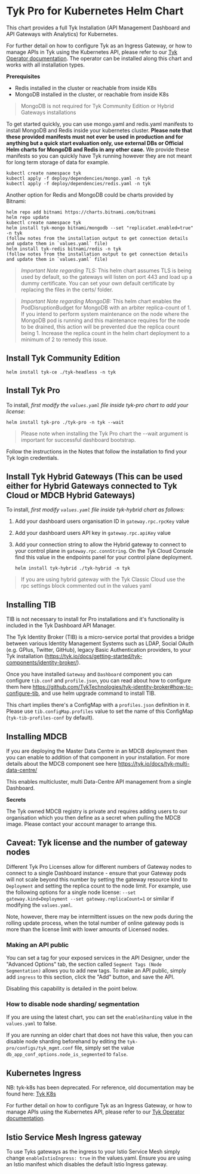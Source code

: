 # Tyk Pro for Kubernetes Helm Chart

This chart provides a full Tyk Installation (API Management Dashboard and API Gateways with Analytics) for Kubernetes.

For further detail on how to configure Tyk as an Ingress Gateway, or how to manage APIs in Tyk using the Kubernetes API, please refer to our [Tyk Operator documentation](https://github.com/TykTechnologies/tyk-operator/). The operator can be installed along this chart and works with all installation types.

**Prerequisites**

- Redis installed in the cluster or reachable from inside K8s
- MongoDB installed in the cluster, or reachable from inside K8s

> MongoDB is not required for Tyk Community Edition or Hybrid Gateways installations

To get started quickly, you can use mongo.yaml and redis.yaml manifests to install MongoDB and Redis inside your kubernetes cluster.
**Please note that these provided manifests must not ever be used in production and for anything but a quick start evaluation only, use external DBs or Official Helm charts for MongoDB and Redis in any other case.**
We provide these manifests so you can quickly have Tyk running however they are not meant for long term storage of data for example.

	kubectl create namespace tyk
	kubectl apply -f deploy/dependencies/mongo.yaml -n tyk
	kubectl apply -f deploy/dependencies/redis.yaml -n tyk

Another option for Redis and MongoDB could be charts provided by Bitnami:

	helm repo add bitnami https://charts.bitnami.com/bitnami
	helm repo update
	kubectl create namespace tyk
	helm install tyk-mongo bitnami/mongodb --set "replicaSet.enabled=true" -n tyk
	(follow notes from the installation output to get connection details and update them in `values.yaml` file)
	helm install tyk-redis bitnami/redis -n tyk
	(follow notes from the installation output to get connection details and update them in `values.yaml` file)


> *Important Note regarding TLS:* This helm chart assumes TLS is being used by default, so the gateways will listen on port 443 and load up a dummy certificate. You can set your own default certificate by replacing the files in the certs/ folder.

> *Important Note regarding MongoDB:* This helm chart enables the PodDisruptionBudget for MongoDB with an arbiter replica-count of 1.  If you intend to perform system maintenance on the node where the MongoDB pod is running and this maintenance requires for the node to be drained, this action will be prevented due the replica count being 1.  Increase the replica count in the helm chart deployment to a minimum of 2 to remedy this issue.

## Install Tyk Community Edition


	helm install tyk-ce ./tyk-headless -n tyk


## Install Tyk Pro
To install, *first modify the `values.yaml` file inside tyk-pro chart to add your license*:

	helm install tyk-pro ./tyk-pro -n tyk --wait

> Please note when installing the Tyk Pro chart the --wait argument is important for successful dashboard bootstrap.

Follow the instructions in the Notes that follow the installation to find your Tyk login credentials.

## Install Tyk Hybrid Gateways (This can be used either for Hybrid Gateways connected to Tyk Cloud or MDCB Hybrid Gateways)

To install, *first modify `values.yaml` file inside tyk-hybrid chart as follows:*
1. Add your dashboard users organisation ID in `gateway.rpc.rpcKey` value
2. Add your dashboard users API key in `gateway.rpc.apiKey` value
3. Add your connection string to allow the Hybrid gateway to connect to your control plane in `gateway.rpc.connString`. On the Tyk Cloud Console find this value in the endpoints panel for your control plane deployment.

	`helm install tyk-hybrid ./tyk-hybrid -n tyk`

> If you are using hybrid gateway with the Tyk Classic Cloud use the rpc settings block commented out in the values yaml


## Installing TIB

TIB is not necessary to install for Pro installations and it's functionality is included in the Tyk Dashboard API Manager.

The Tyk Identity Broker (TIB) is a micro-service portal that provides a bridge between various Identity Management Systems such as LDAP, Social OAuth (e.g. GPlus, Twitter, GitHub), legacy Basic Authentication providers, to your Tyk installation (https://tyk.io/docs/getting-started/tyk-components/identity-broker/).

Once you have installed `Gateway` and `Dashboard` component you can configure `tib.conf` and `profile.json`, you can read about how to configure them here https://github.com/TykTechnologies/tyk-identity-broker#how-to-configure-tib, and use helm upgrade command to install TIB.

This chart implies there's a ConfigMap with a `profiles.json` definition in it. Please use `tib.configMap.profiles` value to set the name of this ConfigMap (`tyk-tib-profiles-conf` by default).

## Installing MDCB

If you are deploying the Master Data Centre in an MDCB deployment then you can enable to addition of that component in your installation. For more details about the MDCB component see here https://tyk.io/docs/tyk-multi-data-centre/

This enables multicluster, multi Data-Centre API management from a single Dashboard.

**Secrets**

The Tyk owned MDCB registry is private and requires adding users to our organisation which you then define as a secret when pulling the MDCB image. Please contact your account manager to arrange this.



## Caveat: Tyk license and the number of gateway nodes

Different Tyk Pro Licenses allow for different numbers of Gateway nodes to connect to a single Dashboard instance - ensure that your Gateway pods will not scale beyond this number by setting the gateway resource kind to `Deployment` and setting the replica count to the node limit. For example, use the following options for a single node license: `--set gateway.kind=Deployment --set gateway.replicaCount=1` or similar if modifying the `values.yaml`.

Note, however, there may be intermittent issues on the new pods during the rolling update process, when the total number of online gateway pods is more than the license limit with lower amounts of Licensed nodes.

### Making an API public

You can set a tag for your exposed services in the API Designer, under the "Advanced Options" tab, the section called `Segment Tags (Node Segmentation)` allows you to add new tags. To make an API public, simply add `ingress` to this section, click the "Add" button, and save the API.

Disabling this capability is detailed in the point below.

### How to disable node sharding/ segmentation

If you are using the latest chart, you can set the `enableSharding` value in the `values.yaml` to false.

If you are running an older chart that does not have this value, then you can disable node sharding beforehand by editing the `tyk-pro/configs/tyk_mgmt.conf` file, simply set the value `db_app_conf_options.node_is_segmented` to `false`.

## Kubernetes Ingress

NB: tyk-k8s has been deprecated. For reference, old documentation may be found here: [Tyk K8s](https://github.com/TykTechnologies/tyk-k8s)

For further detail on how to configure Tyk as an Ingress Gateway, or how to manage APIs using the Kubernetes API, please refer to our [Tyk Operator documentation](https://github.com/TykTechnologies/tyk-operator/).

## Istio Service Mesh Ingress gateway

To use Tyks gateways as the ingress to your Istio Service Mesh simply change `enableIstioIngress: true` in the values.yaml. Ensure you are using an Istio manifest which disables the default Istio Ingress gateway.
